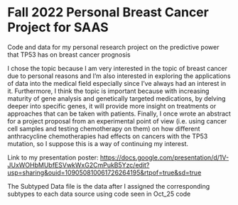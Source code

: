 # Fall 2022 Personal Breast Cancer Project for SAAS
Code and data for my personal research project on the predictive power that TP53 has on breast cancer prognosis

I chose the topic because I am very interested in the topic of breast cancer due to personal reasons and I’m also interested in exploring the applications of data into the medical field especially since I’ve always had an interest in it. Furthermore, I think the topic is important because with increasing maturity of gene analysis and genetically targeted medications, by delving deeper into specific genes, it will provide more insight on treatments or approaches that can be taken with patients. Finally, I once wrote an abstract for a project proposal from an experimental point of view (i.e. using cancer cell samples and testing chemotherapy on them) on how different anthracycline chemotherapies had effects on cancers with the TP53 mutation, so I suppose this is a way of continuing my interest.


Link to my presentation poster:
https://docs.google.com/presentation/d/1V-JUxWOHbMUbfESVwkWxG2CmPukB5Yzc/edit?usp=sharing&ouid=109050810061726264195&rtpof=true&sd=true


The Subtyped Data file is the data after I assigned the corresponding subtypes to each data source using code seen in Oct_25 code

